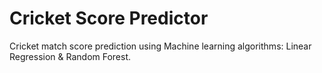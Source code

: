 # Cricket Score Predictor
Cricket match score prediction using Machine learning algorithms: Linear Regression &amp; Random Forest.
